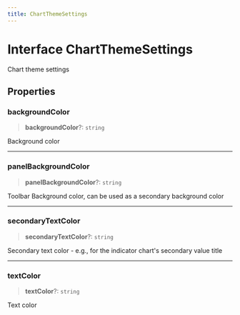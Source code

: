 ```yaml
---
title: ChartThemeSettings
---
```


# Interface ChartThemeSettings

Chart theme settings

## Properties

### backgroundColor

> **backgroundColor**?: `string`

Background color

***

### panelBackgroundColor

> **panelBackgroundColor**?: `string`

Toolbar Background color, can be used as a secondary background color

***

### secondaryTextColor

> **secondaryTextColor**?: `string`

Secondary text color - e.g., for the indicator chart's secondary value title

***

### textColor

> **textColor**?: `string`

Text color
